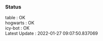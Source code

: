 ### Status


table : OK  
hogwarts : OK  
icy-bot : OK  
Latest Update : 2022-01-27 09:07:50.837069

